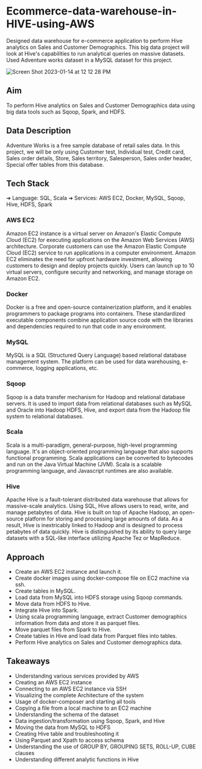# Ecommerce-data-warehouse-in-HIVE-using-AWS
Designed data warehouse for e-commerce application to perform Hive analytics on Sales and Customer Demographics. This big data project will look at Hive's capabilities to run analytical queries on massive
datasets. Used Adventure works dataset in a MySQL dataset for this project.

![Screen Shot 2023-01-14 at 12 12 28 PM](https://user-images.githubusercontent.com/68578215/212494501-be7c0dac-f587-401a-a70b-e23cc97b5f3f.png)


## Aim
To perform Hive analytics on Sales and Customer Demographics data using big data
tools such as Sqoop, Spark, and HDFS.

## Data Description
Adventure Works is a free sample database of retail sales data. In this project, we will
be only using Customer test, Individual test, Credit card, Sales order details, Store,
Sales territory, Salesperson, Sales order header, Special offer tables from this
database.

## Tech Stack
➔ Language: SQL, Scala
➔ Services: AWS EC2, Docker, MySQL, Sqoop, Hive, HDFS, Spark

### AWS EC2
Amazon EC2 instance is a virtual server on Amazon's Elastic Compute Cloud (EC2) for
executing applications on the Amazon Web Services (AWS) architecture. Corporate
customers can use the Amazon Elastic Compute Cloud (EC2) service to run
applications in a computer environment. Amazon EC2 eliminates the need for upfront
hardware investment, allowing customers to design and deploy projects quickly. Users
can launch up to 10 virtual servers, configure security and networking, and manage
storage on Amazon EC2.

### Docker
Docker is a free and open-source containerization platform, and it enables programmers
to package programs into containers. These standardized executable components
combine application source code with the libraries and dependencies required to run
that code in any environment.

### MySQL
MySQL is a SQL (Structured Query Language) based relational database management
system. The platform can be used for data warehousing, e-commerce, logging
applications, etc.

### Sqoop
Sqoop is a data transfer mechanism for Hadoop and relational database servers. It is
used to import data from relational databases such as MySQL and Oracle into Hadoop
HDFS, Hive, and export data from the Hadoop file system to relational databases.

### Scala
Scala is a multi-paradigm, general-purpose, high-level programming language. It's an
object-oriented programming language that also supports functional programming.
Scala applications can be converted to bytecodes and run on the Java Virtual Machine
(JVM). Scala is a scalable programming language, and Javascript runtimes are also
available.

### Hive
Apache Hive is a fault-tolerant distributed data warehouse that allows for massive-scale
analytics. Using SQL, Hive allows users to read, write, and manage petabytes of data.
Hive is built on top of Apache Hadoop, an open-source platform for storing and
processing large amounts of data. As a result, Hive is inextricably linked to Hadoop and
is designed to process petabytes of data quickly. Hive is distinguished by its ability to
query large datasets with a SQL-like interface utilizing Apache Tez or MapReduce.

## Approach
- Create an AWS EC2 instance and launch it.
- Create docker images using docker-compose file on EC2 machine via ssh.
- Create tables in MySQL.
- Load data from MySQL into HDFS storage using Sqoop commands.
- Move data from HDFS to Hive.
- Integrate Hive into Spark.
- Using scala programming language, extract Customer demographics information
from data and store it as parquet files.
- Move parquet files from Spark to Hive.
- Create tables in Hive and load data from Parquet files into tables.
- Perform Hive analytics on Sales and Customer demographics data.

## Takeaways
- Understanding various services provided by AWS
- Creating an AWS EC2 instance
- Connecting to an AWS EC2 instance via SSH
- Visualizing the complete Architecture of the system
- Usage of docker-composer and starting all tools
- Copying a file from a local machine to an EC2 machine
- Understanding the schema of the dataset
- Data ingestion/transformation using Sqoop, Spark, and Hive
- Moving the data from MySQL to HDFS
- Creating Hive table and troubleshooting it
- Using Parquet and Xpath to access schema
- Understanding the use of GROUP BY, GROUPING SETS, ROLL-UP, CUBE
clauses
- Understanding different analytic functions in Hive


